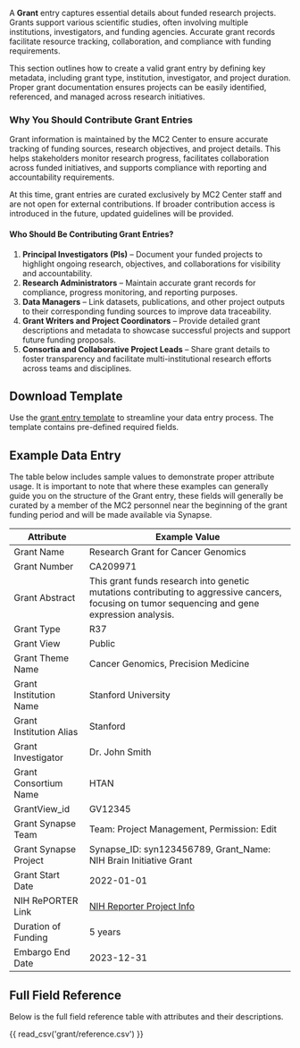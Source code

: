 A **Grant** entry captures essential details about funded research projects. Grants support various scientific studies, often involving multiple institutions, investigators, and funding agencies. Accurate grant records facilitate resource tracking, collaboration, and compliance with funding requirements.

This section outlines how to create a valid grant entry by defining key metadata, including grant type, institution, investigator, and project duration. Proper grant documentation ensures projects can be easily identified, referenced, and managed across research initiatives.

### **Why You Should Contribute Grant Entries**
Grant information is maintained by the MC2 Center to ensure accurate tracking of funding sources, research objectives, and project details. This helps stakeholders monitor research progress, facilitates collaboration across funded initiatives, and supports compliance with reporting and accountability requirements.

At this time, grant entries are curated exclusively by MC2 Center staff and are not open for external contributions. If broader contribution access is introduced in the future, updated guidelines will be provided.


#### **Who Should Be Contributing Grant Entries?**
1. **Principal Investigators (PIs)** – Document your funded projects to highlight ongoing research, objectives, and collaborations for visibility and accountability.  
2. **Research Administrators** – Maintain accurate grant records for compliance, progress monitoring, and reporting purposes.  
3. **Data Managers** – Link datasets, publications, and other project outputs to their corresponding funding sources to improve data traceability.  
4. **Grant Writers and Project Coordinators** – Provide detailed grant descriptions and metadata to showcase successful projects and support future funding proposals.  
5. **Consortia and Collaborative Project Leads** – Share grant details to foster transparency and facilitate multi-institutional research efforts across teams and disciplines.  


## Download Template
Use the [grant entry template](https://github.com/mc2-center/data-models/raw/main/templates/GrantView.csv) to streamline your data entry process. The template contains pre-defined required fields.

## Example Data Entry
The table below includes sample values to demonstrate proper attribute usage.
It is important to note that where these examples can generally guide you on the structure of the Grant entry, these fields will generally be curated by a member of the MC2 personnel near the beginning of the grant funding period and will be made available via Synapse. 

| **Attribute**              | **Example Value**                                                                                           |
|----------------------------|-------------------------------------------------------------------------------------------------------------|
| Grant Name                 | Research Grant for Cancer Genomics                                                                           |
| Grant Number               | CA209971                                                                                                     |
| Grant Abstract             | This grant funds research into genetic mutations contributing to aggressive cancers, focusing on tumor sequencing and gene expression analysis. |
| Grant Type                 | R37                                                                                                          |
| Grant View                 | Public                                                                                                       |
| Grant Theme Name           | Cancer Genomics, Precision Medicine                                                                          |
| Grant Institution Name      | Stanford University                                                                                         |
| Grant Institution Alias    | Stanford                                                                                                     |
| Grant Investigator         | Dr. John Smith                                                                                               |
| Grant Consortium Name      | HTAN                                                                                                         |
| GrantView_id               | GV12345                                                                                                      |
| Grant Synapse Team         | Team: Project Management, Permission: Edit                                                                   |
| Grant Synapse Project      | Synapse_ID: syn123456789, Grant_Name: NIH Brain Initiative Grant                                             |
| Grant Start Date           | 2022-01-01                                                                                                   |
| NIH RePORTER Link          | [NIH Reporter Project Info](https://projectreporter.nih.gov/project_info_description.cfm?aid=9813521)         |
| Duration of Funding        | 5 years                                                                                                      |
| Embargo End Date           | 2023-12-31                                                                                                   |



## Full Field Reference

Below is the full field reference table with attributes and their descriptions.

{{ read_csv('grant/reference.csv') }}

